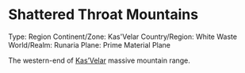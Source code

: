 # Shattered Throat Mountains

Type: Region
Continent/Zone: Kas'Velar
Country/Region: White Waste
World/Realm: Runaria
Plane: Prime Material Plane

The western-end of [Kas’Velar](Kas%E2%80%99Velar%20476c9e227f2443eca550f0ab8be45af5.md) massive mountain range.